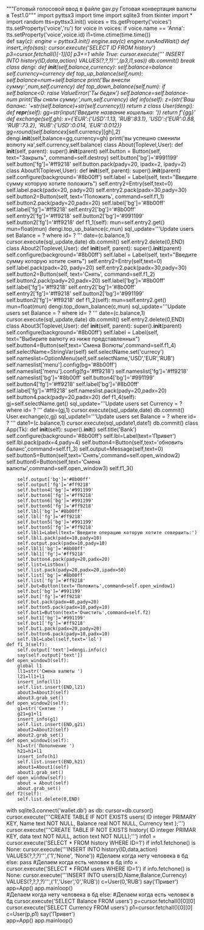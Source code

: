 """Готовый голосовой ввод в файле gav.py
Готовая конвертация валюты в Test1.0"""
import pyttsx3
import time
import sqlite3
from tkinter import *
import random
tts=pyttsx3.init()
voices = tts.getProperty('voices')
tts.setProperty('voice','ru')
for voice in voices:
    if voice.name == 'Anna':
        tts.setProperty('voice',voice.id)
l1=time.ctime(time.time())        
def say(*c):
    engine = pyttsx3.init()
    engine.say(c)
    engine.runAndWait()
def insert_info(sas):
    cursor.execute('SELECT ID FROM history')
    p3=cursor.fetchall()[-1][0]
    p3+=1
    while True:
        cursor.execute(''' INSERT INTO history(ID,data,action)
VALUES(?,?,?)''',(p3,l1,sas))
        db.commit()
        break
class dengi:
    def __init__(self,balance,currency):
        self.balance=balance
        self.currency=currency
    def top_up_balance(self,num):
        self.balance=num+self.balance
        print('Вы внесли сумму:',num,self.currency)
    def top_down_balance(self,num):
        if self.balance<0:
            raise ValueError('Ты беден')
        self.balance=self.balance-num
        print('Вы сняли сумму:',num,self.currency)
    def info(self):
        z=(str('Ваш баланс: '+str(self.balance)+str(self.currency)))
        return z
class User(dengi):
    def __repr__(self):
        gg=str(input('Введите название кошелька: '))
        return f'{gg}'  
    def exchange(self,gh):
        x={'EUR':{'USD':1.13,
                  'RUB':83.1},
           'USD':{'EUR':0.88,
                  'RUB':73.2},
           'RUB':{'USD':0.014,
                  'EUR':0.012}}
        gg=round(self.balance*x[self.currency][gh],2)
        dengi.__init__(self,balance=gg,currency=gh)
        print('вы успешно сменили волюту на',self.currency,self.balance)
class About(Toplevel,User):
    def __init__(self, parent):
        super().__init__(parent)
        self.button = Button(self, text="Закрыть", command=self.destroy)
        self.button['bg']='#991199'
        self.button['fg']='#ff9218'
        self.button.pack(pady=20, ipadx=2, ipady=2)
class About1(Toplevel,User):
    def __init__(self, parent):
        super().__init__(parent)
        self.configure(background='#8b00ff')
        self.label = Label(self, text="Введите сумму которую хотите положить")
        self.entry2=Entry(self,text=0)
        self.label.pack(padx=20, pady=20)
        self.entry2.pack(padx=30,pady=30)
        self.button2=Button(self,  text='Положить', command=self.f1_1)
        self.button2.pack(pady=20,padx=20)
        self.label['bg']='#8b00ff'
        self.label['fg']='#ff9218'
        self.entry2['bg']='#8b00ff'
        self.entry2['fg']='#ff9218' 
        self.button2['bg']='#991199'
        self.button2['fg']='#ff9218'
    def f1_1(self):
        mun=self.entry2.get()
        mun=float(mun)
        dengi.top_up_balance(c,mun)
        sql_update='''Update users set Balance = ? where id= ? '''
        date=(c.balance,1)
        cursor.execute(sql_update,date)
        db.commit()
        self.entry2.delete(0,END)
class About2(Toplevel,User):
     def __init__(self, parent):
        super().__init__(parent)
        self.configure(background='#8b00ff')
        self.label = Label(self, text="Введите сумму которую хотите снять")
        self.entry2=Entry(self,text=0)
        self.label.pack(padx=20, pady=20)
        self.entry2.pack(padx=30,pady=30)
        self.button2=Button(self,  text='Снять', command=self.f1_2)
        self.button2.pack(pady=20,padx=20)
        self.label['bg']='#8b00ff'
        self.label['fg']='#ff9218'
        self.entry2['bg']='#8b00ff'
        self.entry2['fg']='#ff9218'
        self.button2['bg']='#991199'
        self.button2['fg']='#ff9218'
     def f1_2(self):
        mun=self.entry2.get()
        mun=float(mun)
        dengi.top_down_balance(c,mun)
        sql_update='''Update users set Balance = ? where id= ? '''
        date=(c.balance,1)
        cursor.execute(sql_update,date)
        db.commit()
        self.entry2.delete(0,END)
class About3(Toplevel,User):
    def __init__(self, parent):
        super().__init__(parent)
        self.configure(background='#8b00ff')
        self.label = Label(self, text="Выбирите валюту из ниже представленных")
        self.button4=Button(self,text='Смена Волюты',command=self.f1_4)
        self.selectName=StringVar(self)
        self.selectName.set('currecy')
        self.nameslist=OptionMenu(self,self.selectName,'USD','EUR','RUB')
        self.nameslist['menu'].config(bg='#8b00ff')
        self.nameslist['menu'].config(fg='#ff9218')
        self.nameslist['fg']='#ff9218'
        self.nameslist['bg']='#8b00ff'
        self.button4['bg']='#991199'
        self.button4['fg']='#ff9218'
        self.label['bg']='#8b00ff'
        self.label['fg']='#ff9218'
        self.nameslist.pack(pady=20,padx=20)
        self.button4.pack(pady=20,padx=20)
    def f1_4(self):
        gj=self.selectName.get()
        sql_update='''Update users set Currency = ? where id= ? '''
        date=(gj,1)
        cursor.execute(sql_update,date)
        db.commit()
        User.exchange(c,gj)
        sql_update1='''Update users set Balance = ? where id= ? '''
        date1=(c.balance,1)
        cursor.execute(sql_update1,date1)
        db.commit()
class App(Tk): 
    def __init__(self):
        super().__init__()
        self.title('Bank')
        self.configure(background='#8b00ff')
        self.lbl=Label(text='Привет')
        self.lbl.pack(padx=4,pady=4)
        self.button4=Button(self,text='обновить баланс',command=self.f1_3)
        self.output=Message(self,text=0)
        self.button5=Button(self,text='Снять',command=self.open_window2)
        self.button6=Button(self,text='Смена валюты',command=self.open_window3)
        self.f1_3()

        self.output['bg']='#8b00ff'
        self.output['fg']='#ff9218'
        self.button4['bg']='#991199'
        self.button4['fg']='#ff9218'
        self.button6['bg']='#991199'
        self.button6['fg']='#ff9218'
        self.lbl['bg']='#8b00ff'
        self.lbl['fg']='#ff9218'
        self.button5['bg']='#991199'
        self.button5['fg']='#ff9218'
        self.lbl1=Label(text='Введите операцию которую хотите совершить:')
        self.lbl1.pack(padx=10,pady=10)
        self.output.pack(padx=10,pady=10)
        self.lbl1['bg']='#8b00ff'
        self.lbl1['fg']='#ff9218'
        self.button4.pack(pady=20,padx=20)
        self.list=Listbox()
        self.list.pack(pady=20,padx=20,ipadx=50)
        self.list['bg']='#8b00ff'
        self.list['fg']='#ff9218'
        self.but=Button(text='Положить',command=self.open_window1)
        self.but['bg']='#991199'
        self.but['fg']='#ff9218'
        self.but.pack(padx=40,pady=20)
        self.button5.pack(padx=10,pady=10)
        self.but1=Button(text='Очистить',command=self.f2)
        self.but1['bg']='#991199'
        self.but1['fg']='#ff9218'
        self.but1.pack(padx=20,pady=20)
        self.button6.pack(pady=10,padx=10)
        self.lbl=Label(self,text='lol')
    def f1_3(self):
        self.output['text']=dengi.info(c)
        say(self.output['text'])
    def open_window3(self):
        global l1
        ll1=str('Смена валюты ')
        l21=ll1+l1
        insert_info(ll1)
        self.list.insert(END,l21)
        about3=About3(self)
        about3.grab_set()
    def open_window2(self):
        g1=str('Снятие ')
        g21=g1+l1
        insert_info(g1)
        self.list.insert(END,g21)
        about2=About2(self)
        about2.grab_set()
    def open_window1(self):
        h1=str('Пополнение ')
        h21=h1+l1
        insert_info(h1)
        self.list.insert(END,h21)
        about1=About1(self)
        about1.grab_set()
    def open_window(self):
        about = About(self)
        about.grab_set()
    def f2(self):
        self.list.delete(0,END)
with sqlite3.connect('wallet.db') as db:
    cursor=db.cursor()
    cursor.execute('''CREATE TABLE IF NOT EXISTS users(
ID integer PRIMARY KEY,
Name text NOT NULL,
Balance real NOT NULL,
Currency text );''')
    cursor.execute('''CREATE TABLE IF NOT EXISTS history(
ID integer PRIMAR KEY,
data text NOT NULL,
action text NOT NULL);''')
    info1 = cursor.execute('SELECT * FROM history WHERE ID=1')
    if info1.fetchone() is None:
        cursor.execute('''INSERT INTO history(ID,data,action)
VALUES(?,?,?)''',('1','None', 'None'))
        #Делаем когда нету человека в бд
    else:
        pass
        #Делаем когда есть человек в бд
    info = cursor.execute('SELECT * FROM users WHERE ID=1')
    if info.fetchone() is None:
        cursor.execute('''INSERT INTO users(ID,Name,Balance,Currency)
VALUES(?,?,?,?)''',('1','User','0','RUB'))
        c=User(0,'RUB')
        say('Привет')               
        app=App()
        app.mainloop()  
        #Делаем когда нету человека в бд
    else:
        #Делаем когда есть человек в бд
        cursor.execute('SELECT Balance FROM users')
        p=cursor.fetchall()[0][0]
        cursor.execute('SELECT Currency FROM users')
        p1=cursor.fetchall()[0][0]
        c=User(p,p1)
        say('Привет')               
        app=App()
        app.mainloop()  



